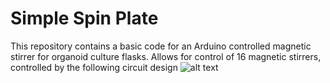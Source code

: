 # Simple Spin Plate
This repository contains a basic code for an Arduino controlled magnetic stirrer for organoid culture flasks.
Allows for control of 16 magnetic stirrers, controlled by the following circuit design
![alt text][logo]

[logo]: https://raw.githubusercontent.com/gsun1729/simple-spin-plate/master/circuit_diagram_schem.png "Circuit Diagram"

